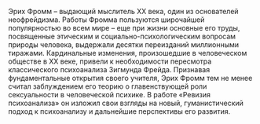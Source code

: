 <!--2024-01-21 22:32:24-->
Эрих Фромм – выдающий мыслитель ХХ века, один из основателей неофрейдизма. Работы Фромма пользуются широчайшей популярностью во всем мире – еще при жизни основные его труды, посвященные этическим и социально-психологическим вопросам природы человека, выдержали десятки переизданий миллионными тиражами. Кардинальные изменения, произошедшие в человеческом обществе в ХХ веке, привели к необходимости пересмотра классического психоанализа Зигмунда Фрейда. Признавая фундаментальные открытия своего учителя, Эрих Фромм тем не менее считал заблуждением его теорию о главенствующей роли сексуальности в человеческой психике. В работе «Ревизия психоанализа» он изложил свои взгляды на новый, гуманистический подход к психоанализу и дальнейшие перспективы его развития.